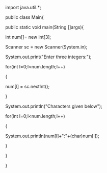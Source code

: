 import java.util.*;

public class Main{

public static void main(String []args){

int num[]= new int[3];

Scanner sc = new Scanner(System.in); 

System.out.print("Enter three integers:");

for(int l=0;l<num.length;l++)

{

num[l] = sc.nextInt();

}

System.out.println("Characters given below");

for(int l=0;l<num.length;l++)

{

System.out.println(num[l]+":"+(char)num[l]);

}

}

}
